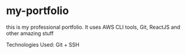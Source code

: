 # my-portfolio
this is my professional portfolio. It uses AWS CLI tools, Git, ReactJS and other amazing stuff

Technologies Used:
Git + SSH
